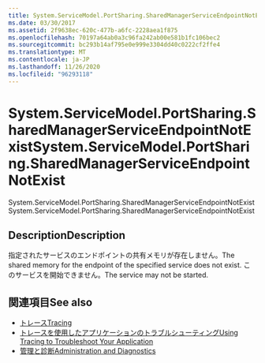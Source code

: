 ```yaml
---
title: System.ServiceModel.PortSharing.SharedManagerServiceEndpointNotExist
ms.date: 03/30/2017
ms.assetid: 2f9638ec-620c-477b-a6fc-2228aea1f875
ms.openlocfilehash: 70197a64ab0a3c96fa242ab00e581b1fc106bec2
ms.sourcegitcommit: bc293b14af795e0e999e3304dd40c0222cf2ffe4
ms.translationtype: MT
ms.contentlocale: ja-JP
ms.lasthandoff: 11/26/2020
ms.locfileid: "96293118"
---
```

# <a name="systemservicemodelportsharingsharedmanagerserviceendpointnotexist"></a><span data-ttu-id="e462a-102">System.ServiceModel.PortSharing.SharedManagerServiceEndpointNotExist</span><span class="sxs-lookup"><span data-stu-id="e462a-102">System.ServiceModel.PortSharing.SharedManagerServiceEndpointNotExist</span></span>

<span data-ttu-id="e462a-103">System.ServiceModel.PortSharing.SharedManagerServiceEndpointNotExist</span><span class="sxs-lookup"><span data-stu-id="e462a-103">System.ServiceModel.PortSharing.SharedManagerServiceEndpointNotExist</span></span>  
  
## <a name="description"></a><span data-ttu-id="e462a-104">Description</span><span class="sxs-lookup"><span data-stu-id="e462a-104">Description</span></span>  

 <span data-ttu-id="e462a-105">指定されたサービスのエンドポイントの共有メモリが存在しません。</span><span class="sxs-lookup"><span data-stu-id="e462a-105">The shared memory for the endpoint of the specified service does not exist.</span></span> <span data-ttu-id="e462a-106">このサービスを開始できません。</span><span class="sxs-lookup"><span data-stu-id="e462a-106">The service may not be started.</span></span>  
  
## <a name="see-also"></a><span data-ttu-id="e462a-107">関連項目</span><span class="sxs-lookup"><span data-stu-id="e462a-107">See also</span></span>

- [<span data-ttu-id="e462a-108">トレース</span><span class="sxs-lookup"><span data-stu-id="e462a-108">Tracing</span></span>](index.md)
- [<span data-ttu-id="e462a-109">トレースを使用したアプリケーションのトラブルシューティング</span><span class="sxs-lookup"><span data-stu-id="e462a-109">Using Tracing to Troubleshoot Your Application</span></span>](using-tracing-to-troubleshoot-your-application.md)
- [<span data-ttu-id="e462a-110">管理と診断</span><span class="sxs-lookup"><span data-stu-id="e462a-110">Administration and Diagnostics</span></span>](../index.md)

